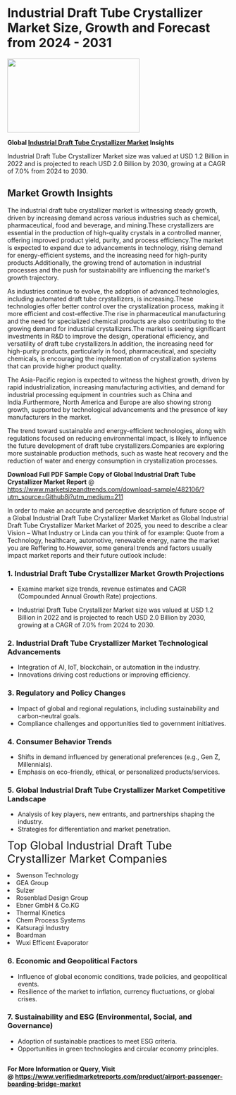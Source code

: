 <H1>Industrial Draft Tube Crystallizer Market Size, Growth and Forecast from 2024 - 2031</H1><img class="aligncenter size-medium wp-image-584254" src="https://thirdeyenews.in/wp-content/uploads/2024/09/Global-Market-Research-300x168.jpeg" alt="" width="300" height="168" /><p><strong>Global&nbsp;<a href="https://www.marketsizeandtrends.com/download-sample/482106/?utm_source=Github8j?utm_medium=211">Industrial Draft Tube Crystallizer Market</a> Insights</strong></p><p>Industrial Draft Tube Crystallizer Market size was valued at USD 1.2 Billion in 2022 and is projected to reach USD 2.0 Billion by 2030, growing at a CAGR of 7.0% from 2024 to 2030.</p><p><h2>Market Growth Insights</h2> <p>The industrial draft tube crystallizer market is witnessing steady growth, driven by increasing demand across various industries such as chemical, pharmaceutical, food and beverage, and mining.These crystallizers are essential in the production of high-quality crystals in a controlled manner, offering improved product yield, purity, and process efficiency.The market is expected to expand due to advancements in technology, rising demand for energy-efficient systems, and the increasing need for high-purity products.Additionally, the growing trend of automation in industrial processes and the push for sustainability are influencing the market's growth trajectory.</p> <p>As industries continue to evolve, the adoption of advanced technologies, including automated draft tube crystallizers, is increasing.These technologies offer better control over the crystallization process, making it more efficient and cost-effective.The rise in pharmaceutical manufacturing and the need for specialized chemical products are also contributing to the growing demand for industrial crystallizers.The market is seeing significant investments in R&D to improve the design, operational efficiency, and versatility of draft tube crystallizers.In addition, the increasing need for high-purity products, particularly in food, pharmaceutical, and specialty chemicals, is encouraging the implementation of crystallization systems that can provide higher product quality.</p> <p>The Asia-Pacific region is expected to witness the highest growth, driven by rapid industrialization, increasing manufacturing activities, and demand for industrial processing equipment in countries such as China and India.Furthermore, North America and Europe are also showing strong growth, supported by technological advancements and the presence of key manufacturers in the market.</p> <p>The trend toward sustainable and energy-efficient technologies, along with regulations focused on reducing environmental impact, is likely to influence the future development of draft tube crystallizers.Companies are exploring more sustainable production methods, such as waste heat recovery and the reduction of water and energy consumption in crystallization processes.</p> <p><span class=""><strong>Download Full PDF Sample Copy of Global Industrial Draft Tube Crystallizer Market Report</strong> @ <a href="https://www.marketsizeandtrends.com/download-sample/482106/?utm_source=Github8j?utm_medium=211" target="_blank">https://www.marketsizeandtrends.com/download-sample/482106/?utm_source=Github8j?utm_medium=211</a></span></p><p>In order to make an accurate and perceptive description of future scope of a Global&nbsp;Industrial Draft Tube Crystallizer Market Market as Global&nbsp;Industrial Draft Tube Crystallizer Market Market of 2025, you need to describe a clear Vision &ndash; What Industry or Linda can you think of for example: Quote from a Technology, healthcare, automotive, renewable energy, name the market you are Reffering to.However, some general trends and factors usually impact market reports and their future outlook include:</p><h3>1.&nbsp;<strong>Industrial Draft Tube Crystallizer Market Growth Projections</strong></h3><ul><li>Examine market size trends, revenue estimates and CAGR (Compounded Annual Growth Rate) projections.</li><li><p>Industrial Draft Tube Crystallizer Market size was valued at USD 1.2 Billion in 2022 and is projected to reach USD 2.0 Billion by 2030, growing at a CAGR of 7.0% from 2024 to 2030.</p></li></ul><h3>2.&nbsp;<strong>Industrial Draft Tube Crystallizer Market Technological Advancements</strong></h3><ul><li>Integration of AI, IoT, blockchain, or automation in the industry.</li><li>Innovations driving cost reductions or improving efficiency.</li></ul><h3>3.&nbsp;<strong>Regulatory and Policy Changes</strong></h3><ul><li>Impact of global and regional regulations, including sustainability and carbon-neutral goals.</li><li>Compliance challenges and opportunities tied to government initiatives.</li></ul><h3>4.&nbsp;<strong>Consumer Behavior Trends</strong></h3><ul><li>Shifts in demand influenced by generational preferences (e.g., Gen Z, Millennials).</li><li>Emphasis on eco-friendly, ethical, or personalized products/services.</li></ul><h3>5.&nbsp;<strong>Global Industrial Draft Tube Crystallizer Market Competitive Landscape</strong></h3><ul><li>Analysis of key players, new entrants, and partnerships shaping the industry.</li><li>Strategies for differentiation and market penetration.</li></ul><p data-pm-slice="1 1 []"><span style="color: inherit; font-family: inherit; font-size: 25px;">Top Global Industrial Draft Tube Crystallizer Market Companies</span></p><div class="" data-test-id=""><p><li>Swenson Technology</li><li> GEA Group</li><li> Sulzer</li><li> Rosenblad Design Group</li><li> Ebner GmbH & Co.KG</li><li> Thermal Kinetics</li><li> Chem Process Systems</li><li> Katsuragi Industry</li><li> Boardman</li><li> Wuxi Efficent Evaporator</li></p></div><h3>6.&nbsp;<strong>Economic and Geopolitical Factors</strong></h3><ul><li>Influence of global economic conditions, trade policies, and geopolitical events.</li><li>Resilience of the market to inflation, currency fluctuations, or global crises.</li></ul><h3>7.&nbsp;<strong>Sustainability and ESG (Environmental, Social, and Governance)</strong></h3><ul><li>Adoption of sustainable practices to meet ESG criteria.</li><li>Opportunities in green technologies and circular economy principles.</li></ul><h2><strong style="font-size: 14px;">For More Information or Query, Visit @&nbsp;</strong><a style="background-color: #ffffff; font-size: 14px;" href="https://www.marketsizeandtrends.com/report/industrial-draft-tube-crystallizer-market/" target="_blank">https://www.verifiedmarketreports.com/product/airport-passenger-boarding-bridge-market</a></h2>